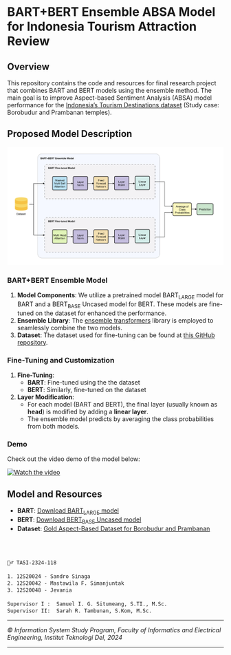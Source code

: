 # BART+BERT Ensemble ABSA Model for Indonesia Tourism Attraction Review

## Overview

This repository contains the code and resources for  final research project that combines BART and BERT models using the ensemble method. The main goal is to improve Aspect-based Sentiment Analysis (ABSA) model performance for the [Indonesia’s Tourism Destinations dataset](https://github.com/dian9395/dataset-gold-aspectbased-borobudur-prambanan) (Study case: Borobudur and Prambanan temples). 

## Proposed Model Description

![Proposed Model Architecture](img/proposed-model-arc.png)

### BART+BERT Ensemble Model
1. **Model Components**: We utilize a pretrained model BART<sub>LARGE</sub> model for BART and a BERT<sub>BASE</sub> Uncased model for BERT. These models are fine-tuned on the dataset for enhanced the performance.
2. **Ensemble Library**: The [ensemble transformers](https://github.com/jaketae/ensemble-transformers) library is employed to seamlessly combine the two models.
3. **Dataset**: The dataset used for fine-tuning can be found at [this GitHub repository](https://github.com/dian9395/dataset-gold-aspectbased-borobudur-prambanan).

### Fine-Tuning and Customization
1. **Fine-Tuning**:
    - **BART**: Fine-tuned using the the dataset
    - **BERT**: Similarly, fine-tuned on the dataset
2. **Layer Modification**:
    - For each model (BART and BERT), the final layer (usually known as **head**) is modified by adding a **linear layer**.
    - The ensemble model predicts by averaging the class probabilities from both models.

### Demo
Check out the video demo of the model below:

[![Watch the video](https://img.youtube.com/vi/uVUZ8us22SM/0.jpg)](https://youtu.be/uVUZ8us22SM)

## Model and Resources

- **BART**: [Download BART<sub>LARGE</sub> model](https://huggingface.co/facebook/bart-large)
- **BERT**: [Download BERT<sub>BASE</sub> Uncased model](https://huggingface.co/google-bert/bert-base-uncased)
- **Dataset**: [Gold Aspect-Based Dataset for Borobudur and Prambanan](https://github.com/dian9395/dataset-gold-aspectbased-borobudur-prambanan)

<br> <br>

```
🧞‍♂️ TASI-2324-118

1. 12S20024 - Sandro Sinaga
2. 12S20042 - Mastawila F. Simanjuntak
3. 12S20048 - Jevania

Supervisor I :  Samuel I. G. Situmeang, S.TI., M.Sc.
Supervisor II:  Sarah R. Tambunan, S.Kom, M.Sc.
```

---

*© Information System Study Program, Faculty of Informatics and Electrical Engineering, Institut Teknologi Del, 2024*

---
